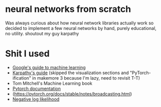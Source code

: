 # neural networks from scratch
Was always curious about how neural network libraries actually work so decided to implement a few neural networks by hand, purely educational, no utility. shoutout my guy karpathy

# Shit I used
- [Google's guide to machine learning](https://developers.google.com/machine-learning/)
- [Karpathy's guide](https://karpathy.ai/zero-to-hero.html) (skipped the visualization sections and "PyTorch-ification" in makemore 3 because I'm lazy, need to revisit T-T)
- Tom Mitchell's Machine Learning book
- [Pytorch documentation](https://pytorch.org/docs/stable/torch.html)
- (https://pytorch.org/docs/stable/notes/broadcasting.html)
- [Negative log likelihood](https://learningdaily.dev/understanding-maximum-likelihood-estimation-in-machine-learning-22b915c3e05a)
